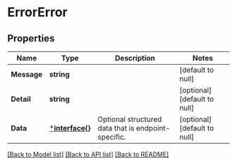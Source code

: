 # ErrorError

## Properties
Name | Type | Description | Notes
------------ | ------------- | ------------- | -------------
**Message** | **string** |  | [default to null]
**Detail** | **string** |  | [optional] [default to null]
**Data** | [***interface{}**](interface{}.md) | Optional structured data that is endpoint-specific. | [optional] [default to null]

[[Back to Model list]](../README.md#documentation-for-models) [[Back to API list]](../README.md#documentation-for-api-endpoints) [[Back to README]](../README.md)

